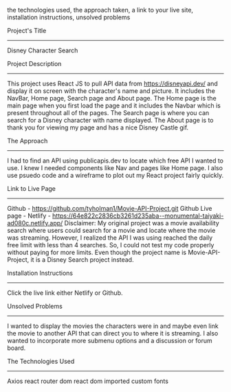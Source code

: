 the technologies used, the approach taken, a link to your live site, installation instructions, unsolved problems

Project's Title
________________________________________________________________________________
Disney Character Search

Project Description
________________________________________________________________________________
This project uses React JS to pull API data from https://disneyapi.dev/ and display it on screen with the character's name and picture. It includes the NavBar, Home page, Search page and About page. The Home page is the main page when you first load the page and it includes the Navbar which is present throughout all of the pages. The Search page is where you can search for a Disney character with name displayed. The About page is to thank you for viewing my page and has a nice Disney Castle gif.

The Approach
________________________________________________________________________________
I had to find an API using publicapis.dev to locate which free API I wanted to use. I knew I needed components like Nav and pages like Home page. I also use psuedo code and a wireframe to plot out my React project fairly quickly.

Link to Live Page
________________________________________________________________________________
Github - https://github.com/tyholman1/Movie-API-Project.git
Github Live page - 
Netlify - https://64e822c2836cb3261d235aba--monumental-taiyaki-ad080c.netlify.app/
Disclaimer: My original project was a movie availability search where users could search for a movie and locate where the movie was streaming. However, I realized the API I was using reached the daily free limit with less than 4 searches. So, I could not test my code properly without paying for more limits. Even though the project name is Movie-API-Project, it is a Disney Search project instead.

Installation Instructions
________________________________________________________________________________
Click the live link either Netlify or Github.

Unsolved Problems
________________________________________________________________________________
I wanted to display the movies the characters were in and maybe even link the movie to another API that can direct you to where it is streaming. I also wanted to incorporate more submenu options and a discussion or forum board. 

The Technologies Used
________________________________________________________________________________
Axios
react router dom
react dom
imported custom fonts 
